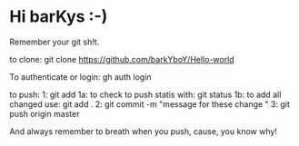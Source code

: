 # Hi barKys :-)
Remember your git sh!t.

to clone:
git clone https://github.com/barkYboY/Hello-world

To authenticate or login:
gh auth login

to push:
1: git add <files>
1a:  to check <files> to push statis with: git status
1b:  to add all changed use: git add .
2: git commit -m "message for these <files> change "
3: git push origin master
  
And always remember to breath when you push, cause, you know why!
